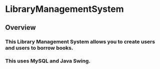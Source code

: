 # LibraryManagementSystem
## Overview
### This Library Management System allows you to create users and users to borrow books.
### This uses MySQL and Java Swing.
